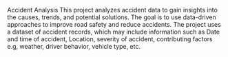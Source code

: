 Accident Analysis
This project analyzes accident data to gain insights into the causes, trends, and potential solutions.
The goal is to use data-driven approaches to improve road safety and reduce accidents.
The project uses a dataset of accident records, which may include information such as Date and time of accident, Location, severity of accident, contributing factors e.g, weather, driver behavior, vehicle type, etc.
